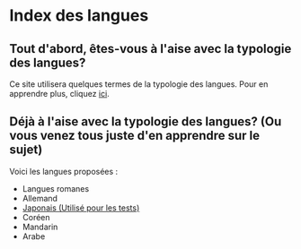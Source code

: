 # Index des langues

## Tout d'abord, êtes-vous à l'aise avec la typologie des langues?

Ce site utilisera quelques termes de la typologie des langues. Pour en apprendre plus, cliquez <u>ici</u>.

## Déjà à l'aise avec la typologie des langues? (Ou vous venez tous juste d'en apprendre sur le sujet)

Voici les langues proposées : 

- Langues romanes
- Allemand
- [Japonais (Utilisé pour les tests)](japonais.md)
- Coréen
- Mandarin
- Arabe
